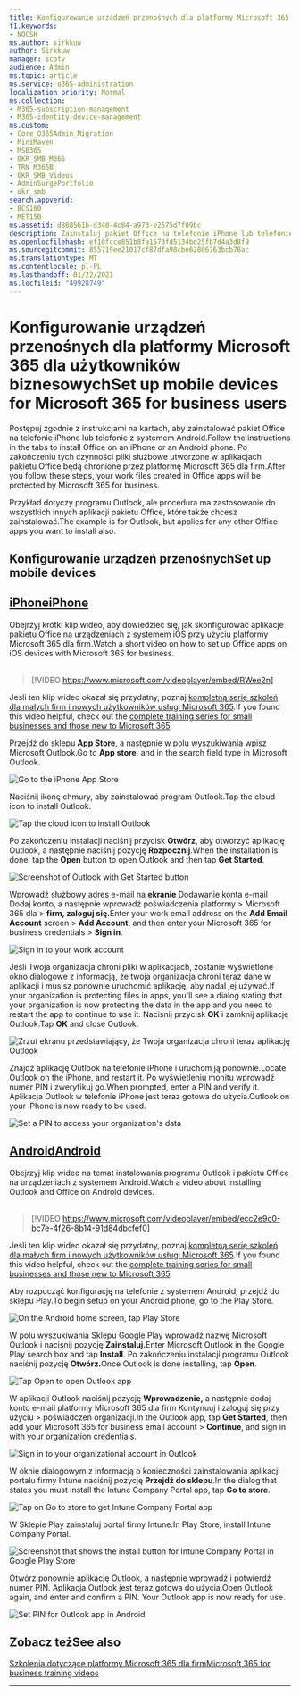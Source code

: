 ```yaml
---
title: Konfigurowanie urządzeń przenośnych dla platformy Microsoft 365 dla użytkowników biznesowych
f1.keywords:
- NOCSH
ms.author: sirkkuw
author: Sirkkuw
manager: scotv
audience: Admin
ms.topic: article
ms.service: o365-administration
localization_priority: Normal
ms.collection:
- M365-subscription-management
- M365-identity-device-management
ms.custom:
- Core_O365Admin_Migration
- MiniMaven
- MSB365
- OKR_SMB_M365
- TRN_M365B
- OKR_SMB_Videos
- AdminSurgePortfolio
- okr_smb
search.appverid:
- BCS160
- MET150
ms.assetid: d868561b-d340-4c04-a973-e2575d7f09bc
description: Zainstaluj pakiet Office na telefonie iPhone lub telefonie z systemem Android, a Pliki służbowe w aplikacjach pakietu Office będą chronione przez platformę Microsoft 365 dla firm.
ms.openlocfilehash: ef18fcce851b8fa1573fd5134bd25fb7d4a3d8f9
ms.sourcegitcommit: 855719ee21017cf87dfa98cbe62806763bcb78ac
ms.translationtype: MT
ms.contentlocale: pl-PL
ms.lasthandoff: 01/22/2021
ms.locfileid: "49928749"
---
```

# <a name="set-up-mobile-devices-for-microsoft-365-for-business-users"></a><span data-ttu-id="36230-103">Konfigurowanie urządzeń przenośnych dla platformy Microsoft 365 dla użytkowników biznesowych</span><span class="sxs-lookup"><span data-stu-id="36230-103">Set up mobile devices for Microsoft 365 for business users</span></span>

<span data-ttu-id="36230-104">Postępuj zgodnie z instrukcjami na kartach, aby zainstalować pakiet Office na telefonie iPhone lub telefonie z systemem Android.</span><span class="sxs-lookup"><span data-stu-id="36230-104">Follow the instructions in the tabs to install Office on an iPhone or an Android phone.</span></span> <span data-ttu-id="36230-105">Po zakończeniu tych czynności pliki służbowe utworzone w aplikacjach pakietu Office będą chronione przez platformę Microsoft 365 dla firm.</span><span class="sxs-lookup"><span data-stu-id="36230-105">After you follow these steps, your work files created in Office apps will be protected by Microsoft 365 for business.</span></span>

<span data-ttu-id="36230-106">Przykład dotyczy programu Outlook, ale procedura ma zastosowanie do wszystkich innych aplikacji pakietu Office, które także chcesz zainstalować.</span><span class="sxs-lookup"><span data-stu-id="36230-106">The example is for Outlook, but applies for any other Office apps you want to install also.</span></span>
  
## <a name="set-up-mobile-devices"></a><span data-ttu-id="36230-107">Konfigurowanie urządzeń przenośnych</span><span class="sxs-lookup"><span data-stu-id="36230-107">Set up mobile devices</span></span>

## <a name="iphone"></a>[<span data-ttu-id="36230-108">iPhone</span><span class="sxs-lookup"><span data-stu-id="36230-108">iPhone</span></span>](#tab/iPhone)
  
<span data-ttu-id="36230-109">Obejrzyj krótki klip wideo, aby dowiedzieć się, jak skonfigurować aplikacje pakietu Office na urządzeniach z systemem iOS przy użyciu platformy Microsoft 365 dla firm.</span><span class="sxs-lookup"><span data-stu-id="36230-109">Watch a short video on how to set up Office apps on iOS devices with Microsoft 365 for business.</span></span><br><br>

> [!VIDEO https://www.microsoft.com/videoplayer/embed/RWee2n] 

<span data-ttu-id="36230-110">Jeśli ten klip wideo okazał się przydatny, poznaj [kompletną serię szkoleń dla małych firm i nowych użytkowników usługi Microsoft 365](https://support.microsoft.com/office/6ab4bbcd-79cf-4000-a0bd-d42ce4d12816).</span><span class="sxs-lookup"><span data-stu-id="36230-110">If you found this video helpful, check out the [complete training series for small businesses and those new to Microsoft 365](https://support.microsoft.com/office/6ab4bbcd-79cf-4000-a0bd-d42ce4d12816).</span></span>

<span data-ttu-id="36230-111">Przejdź do sklepu **App Store**, a następnie w polu wyszukiwania wpisz Microsoft Outlook.</span><span class="sxs-lookup"><span data-stu-id="36230-111">Go to **App store**, and in the search field type in Microsoft Outlook.</span></span>
  
![Go to the iPhone App Store](../media/886913de-76e5-4883-8ed0-4eb3ec06188f.png)
  
<span data-ttu-id="36230-113">Naciśnij ikonę chmury, aby zainstalować program Outlook.</span><span class="sxs-lookup"><span data-stu-id="36230-113">Tap the cloud icon to install Outlook.</span></span>
  
![Tap the cloud icon to install Outlook](../media/665e1620-948a-4ab8-b914-dca49530142c.png)
  
<span data-ttu-id="36230-115">Po zakończeniu instalacji naciśnij przycisk **Otwórz**, aby otworzyć aplikację Outlook, a następnie naciśnij pozycję **Rozpocznij**.</span><span class="sxs-lookup"><span data-stu-id="36230-115">When the installation is done, tap the **Open** button to open Outlook and then tap **Get Started**.</span></span>
  
![Screenshot of Outlook with Get Started button](../media/005bedec-ae50-4d75-b3bb-e7cef9e2561c.png)
  
<span data-ttu-id="36230-117">Wprowadź służbowy adres e-mail na **ekranie** Dodawanie konta e-mail Dodaj konto, a następnie wprowadź poświadczenia platformy \> Microsoft 365 dla \> **firm, zaloguj się.**</span><span class="sxs-lookup"><span data-stu-id="36230-117">Enter your work email address on the **Add Email Account** screen \> **Add Account**, and then enter your Microsoft 365 for business credentials \> **Sign in**.</span></span>
  
![Sign in to your work account](../media/3cef1fb5-7bec-4d3d-8542-872b731ce19f.png)
  
<span data-ttu-id="36230-119">Jeśli Twoja organizacja chroni pliki w aplikacjach, zostanie wyświetlone okno dialogowe z informacją, że twoja organizacja chroni teraz dane w aplikacji i musisz ponownie uruchomić aplikację, aby nadal jej używać.</span><span class="sxs-lookup"><span data-stu-id="36230-119">If your organization is protecting files in apps, you'll see a dialog stating that your organization is now protecting the data in the app and you need to restart the app to continue to use it.</span></span> <span data-ttu-id="36230-120">Naciśnij przycisk **OK** i zamknij aplikację Outlook.</span><span class="sxs-lookup"><span data-stu-id="36230-120">Tap **OK** and close Outlook.</span></span> 
  
![Zrzut ekranu przedstawiający, że Twoja organizacja chroni teraz aplikację Outlook](../media/fb4c1c84-b1e9-42e1-8070-c13dcf79fb09.png)
  
<span data-ttu-id="36230-122">Znajdź aplikację Outlook na telefonie iPhone i uruchom ją ponownie.</span><span class="sxs-lookup"><span data-stu-id="36230-122">Locate Outlook on the iPhone, and restart it.</span></span> <span data-ttu-id="36230-123">Po wyświetleniu monitu wprowadź numer PIN i zweryfikuj go.</span><span class="sxs-lookup"><span data-stu-id="36230-123">When prompted, enter a PIN and verify it.</span></span> <span data-ttu-id="36230-124">Aplikacja Outlook w telefonie iPhone jest teraz gotowa do użycia.</span><span class="sxs-lookup"><span data-stu-id="36230-124">Outlook on your iPhone is now ready to be used.</span></span>
  
![Set a PIN to access your organization's data](../media/64f2630b-3164-47a4-9dd6-ca0c29ed5fb3.png)
  
## <a name="android"></a>[<span data-ttu-id="36230-126">Android</span><span class="sxs-lookup"><span data-stu-id="36230-126">Android</span></span>](#tab/Android)
  
<span data-ttu-id="36230-127">Obejrzyj klip wideo na temat instalowania programu Outlook i pakietu Office na urządzeniach z systemem Android.</span><span class="sxs-lookup"><span data-stu-id="36230-127">Watch a video about installing Outlook and Office on Android devices.</span></span><br><br>

> [!VIDEO https://www.microsoft.com/videoplayer/embed/ecc2e9c0-bc7e-4f26-8b14-91d84dbcfef0] 

<span data-ttu-id="36230-128">Jeśli ten klip wideo okazał się przydatny, poznaj [kompletną serię szkoleń dla małych firm i nowych użytkowników usługi Microsoft 365](https://support.microsoft.com/office/6ab4bbcd-79cf-4000-a0bd-d42ce4d12816).</span><span class="sxs-lookup"><span data-stu-id="36230-128">If you found this video helpful, check out the [complete training series for small businesses and those new to Microsoft 365](https://support.microsoft.com/office/6ab4bbcd-79cf-4000-a0bd-d42ce4d12816).</span></span>

<span data-ttu-id="36230-129">Aby rozpocząć konfigurację na telefonie z systemem Android, przejdź do sklepu Play.</span><span class="sxs-lookup"><span data-stu-id="36230-129">To begin setup on your Android phone, go to the Play Store.</span></span>
  
![On the Android home screen, tap Play Store](../media/93df88e7-c778-40e1-b35e-868ca6e97f6c.png)
  
<span data-ttu-id="36230-131">W polu wyszukiwania Sklepu Google Play wprowadź nazwę Microsoft Outlook i naciśnij pozycję **Zainstaluj.**</span><span class="sxs-lookup"><span data-stu-id="36230-131">Enter Microsoft Outlook in the Google Play search box and tap **Install**.</span></span> <span data-ttu-id="36230-132">Po zakończeniu instalacji programu Outlook naciśnij pozycję **Otwórz.**</span><span class="sxs-lookup"><span data-stu-id="36230-132">Once Outlook is done installing, tap **Open**.</span></span>
  
![Tap Open to open Outlook app](../media/8b4c5937-8875-4b5a-a5b6-b8c6c9cd6240.png)
  
<span data-ttu-id="36230-134">W aplikacji Outlook naciśnij pozycję **Wprowadzenie,** a następnie dodaj konto e-mail platformy Microsoft 365 dla firm Kontynuuj i zaloguj się przy użyciu \> poświadczeń organizacji.</span><span class="sxs-lookup"><span data-stu-id="36230-134">In the Outlook app, tap **Get Started**, then add your Microsoft 365 for business email account \> **Continue**, and sign in with your organization credentials.</span></span>
  
![Sign in to your organizational account in Outlook](../media/18f67c66-4bab-4b99-94bd-080839312e29.png)
  
<span data-ttu-id="36230-136">W oknie dialogowym z informacją o konieczności zainstalowania aplikacji portalu firmy Intune naciśnij pozycję **Przejdź do sklepu**.</span><span class="sxs-lookup"><span data-stu-id="36230-136">In the dialog that states you must install the Intune Company Portal app, tap **Go to store**.</span></span>
  
![Tap on Go to store to get Intune Company Portal app](../media/a702d712-5622-45dd-a511-b1adaee63071.png)
  
<span data-ttu-id="36230-138">W Sklepie Play zainstaluj portal firmy Intune.</span><span class="sxs-lookup"><span data-stu-id="36230-138">In Play Store, install Intune Company Portal.</span></span>
  
![Screenshot that shows the install button for Intune Company Portal in Google Play Store](../media/5e0408f2-3f37-44dd-80ed-13ca2ac6df0c.png)
  
<span data-ttu-id="36230-p105">Otwórz ponownie aplikację Outlook, a następnie wprowadź i potwierdź numer PIN. Aplikacja Outlook jest teraz gotowa do użycia.</span><span class="sxs-lookup"><span data-stu-id="36230-p105">Open Outlook again, and enter and confirm a PIN. Your Outlook app is now ready for use.</span></span>
  
![Set  PIN for Outlook app in Android](../media/edb91afb-f1ed-451a-bc6b-8ccba664e055.png)

## <a name="see-also"></a><span data-ttu-id="36230-143">Zobacz też</span><span class="sxs-lookup"><span data-stu-id="36230-143">See also</span></span>

[<span data-ttu-id="36230-144">Szkolenia dotyczące platformy Microsoft 365 dla firm</span><span class="sxs-lookup"><span data-stu-id="36230-144">Microsoft 365 for business training videos</span></span>](https://support.microsoft.com/office/6ab4bbcd-79cf-4000-a0bd-d42ce4d12816)

---

